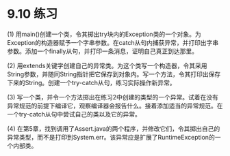 # 9.10 练习

(1) 用main()创建一个类，令其掷出try块内的Exception类的一个对象。为Exception的构造器赋予一个字串参数。在catch从句内捕获异常，并打印出字串参数。添加一个finally从句，并打印一条消息，证明自己真正到达那里。

(2) 用extends关键字创建自己的异常类。为这个类写一个构造器，令其采用String参数，并随同String指针把它保存到对象内。写一个方法，令其打印出保存下来的String。创建一个try-catch从句，练习实际操作新异常。

(3) 写一个类，并令一个方法掷出在练习2中创建的类型的一个异常。试着在没有异常规范的前提下编译它，观察编译器会报告什么。接着添加适当的异常规范。在一个try-catch从句中尝试自己的类以及它的异常。

(4) 在第5章，找到调用了Assert.java的两个程序，并修改它们，令其掷出自己的异常类型，而不是打印到System.err。该异常应是扩展了RuntimeException的一个内部类。